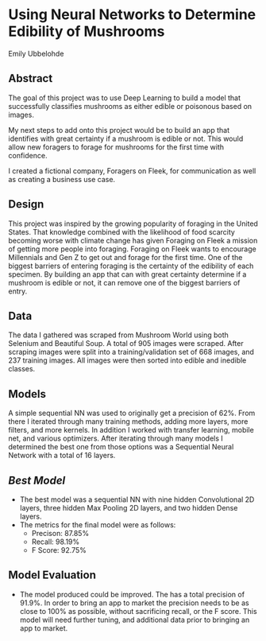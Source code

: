 # Using Neural Networks to Determine Edibility of Mushrooms
Emily Ubbelohde

## Abstract
The goal of this project was to use Deep Learning to build a model that successfully classifies mushrooms as either edible or poisonous based on images. 

My next steps to add onto this project would be to build an app that identifies with great certainty if a mushroom is edible or not. This would allow new foragers to forage for mushrooms for the first time with confidence. 

I created a fictional company, Foragers on Fleek, for communication as well as creating a business use case.

## Design
This project was inspired by the growing popularity of foraging in the United States. That knowledge combined with the likelihood of food scarcity becoming worse with climate change has given Foraging on Fleek a mission of getting more people into foraging. Foraging on Fleek wants to encourage Millennials and Gen Z to get out and forage for the first time. One of the biggest barriers of entering foraging is the certainty of the edibility of each specimen. By building an app that can with great certainty determine if a mushroom is edible or not, it can remove one of the biggest barriers of entry.

## Data
The data I gathered was scraped from Mushroom World using both Selenium and Beautiful Soup. A total of 905 images were scraped. After scraping images were split into a training/validation set of 668 images, and 237 training images. All images were then sorted into edible and inedible classes. 


**Models**
-------

A simple sequential NN was used to originally get a precision of 62%. From there I iterated through many training methods, adding more layers, more filters, and more kernels. In addition I worked with transfer learning, mobile net, and various optimizers. After iterating through many models I determined the best one from those options was a Sequential Neural Network with a total of 16 layers.


***Best Model***
------- 

   - The best model was a sequential NN with nine hidden Convolutional 2D layers, three hidden Max Pooling 2D layers, and two hidden Dense layers.
   - The metrics for the final model were as follows:
      - Precison: 87.85%
      - Recall: 98.19% 
      - F Score: 92.75%

## Model Evaluation
- The model produced could be improved. The has a total precision of 91.9%. In order to bring an app to market the precision needs to be as close to 100% as possible, without sacrificing recall, or the F score. This model will need further tuning, and additional data prior to bringing an app to market. 


